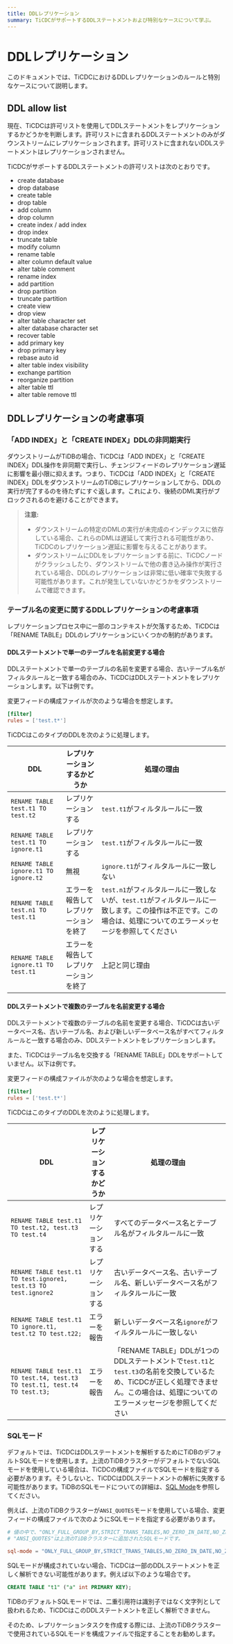 ```yaml
---
title: DDLレプリケーション
summary: TiCDCがサポートするDDLステートメントおよび特別なケースについて学ぶ。
---
```


# DDLレプリケーション

このドキュメントでは、TiCDCにおけるDDLレプリケーションのルールと特別なケースについて説明します。

## DDL allow list

現在、TiCDCは許可リストを使用してDDLステートメントをレプリケーションするかどうかを判断します。許可リストに含まれるDDLステートメントのみがダウンストリームにレプリケーションされます。許可リストに含まれないDDLステートメントはレプリケーションされません。

TiCDCがサポートするDDLステートメントの許可リストは次のとおりです。

- create database
- drop database
- create table
- drop table
- add column
- drop column
- create index / add index
- drop index
- truncate table
- modify column
- rename table
- alter column default value
- alter table comment
- rename index
- add partition
- drop partition
- truncate partition
- create view
- drop view
- alter table character set
- alter database character set
- recover table
- add primary key
- drop primary key
- rebase auto id
- alter table index visibility
- exchange partition
- reorganize partition
- alter table ttl
- alter table remove ttl

## DDLレプリケーションの考慮事項

### 「ADD INDEX」と「CREATE INDEX」DDLの非同期実行

ダウンストリームがTiDBの場合、TiCDCは「ADD INDEX」と「CREATE INDEX」DDL操作を非同期で実行し、チェンジフィードのレプリケーション遅延に影響を最小限に抑えます。つまり、TiCDCは「ADD INDEX」と「CREATE INDEX」DDLをダウンストリームのTiDBにレプリケーションしてから、DDLの実行が完了するのを待たずにすぐ返します。これにより、後続のDML実行がブロックされるのを避けることができます。

> **注意:**
>
> - ダウンストリームの特定のDMLの実行が未完成のインデックスに依存している場合、これらのDMLは遅延して実行される可能性があり、TiCDCのレプリケーション遅延に影響を与えることがあります。
> - ダウンストリームにDDLをレプリケーションする前に、TiCDCノードがクラッシュしたり、ダウンストリームで他の書き込み操作が実行されている場合、DDLのレプリケーションは非常に低い確率で失敗する可能性があります。これが発生していないかどうかをダウンストリームで確認できます。

### テーブル名の変更に関するDDLレプリケーションの考慮事項

レプリケーションプロセス中に一部のコンテキストが欠落するため、TiCDCは「RENAME TABLE」DDLのレプリケーションにいくつかの制約があります。

#### DDLステートメントで単一のテーブルを名前変更する場合

DDLステートメントで単一のテーブルの名前を変更する場合、古いテーブル名がフィルタルールと一致する場合のみ、TiCDCはDDLステートメントをレプリケーションします。以下は例です。

変更フィードの構成ファイルが次のような場合を想定します。

```toml
[filter]
rules = ['test.t*']
```

TiCDCはこのタイプのDDLを次のように処理します。

| DDL | レプリケーションするかどうか | 処理の理由 |
| --- | --- | --- |
| `RENAME TABLE test.t1 TO test.t2` | レプリケーションする | `test.t1`がフィルタルールに一致 |
| `RENAME TABLE test.t1 TO ignore.t1` | レプリケーションする | `test.t1`がフィルタルールに一致 |
| `RENAME TABLE ignore.t1 TO ignore.t2` | 無視 | `ignore.t1`がフィルタルールに一致しない |
| `RENAME TABLE test.n1 TO test.t1` | エラーを報告してレプリケーションを終了 | `test.n1`がフィルタルールに一致しないが、`test.t1`がフィルタルールに一致します。この操作は不正です。この場合は、処理についてのエラーメッセージを参照してください |
| `RENAME TABLE ignore.t1 TO test.t1` | エラーを報告してレプリケーションを終了 | 上記と同じ理由 |

#### DDLステートメントで複数のテーブルを名前変更する場合

DDLステートメントで複数のテーブルの名前を変更する場合、TiCDCは古いデータベース名、古いテーブル名、および新しいデータベース名がすべてフィルタルールと一致する場合のみ、DDLステートメントをレプリケーションします。

また、TiCDCはテーブル名を交換する「RENAME TABLE」DDLをサポートしていません。以下は例です。

変更フィードの構成ファイルが次のような場合を想定します。

```toml
[filter]
rules = ['test.t*']
```

TiCDCはこのタイプのDDLを次のように処理します。

| DDL | レプリケーションするかどうか | 処理の理由 |
| --- | --- | --- |
| `RENAME TABLE test.t1 TO test.t2, test.t3 TO test.t4` | レプリケーションする | すべてのデータベース名とテーブル名がフィルタルールに一致 |
| `RENAME TABLE test.t1 TO test.ignore1, test.t3 TO test.ignore2` | レプリケーションする | 古いデータベース名、古いテーブル名、新しいデータベース名がフィルタルールに一致 |
| `RENAME TABLE test.t1 TO ignore.t1, test.t2 TO test.t22;` | エラーを報告 | 新しいデータベース名`ignore`がフィルタルールに一致しない |
| `RENAME TABLE test.t1 TO test.t4, test.t3 TO test.t1, test.t4 TO test.t3;` | エラーを報告 | 「RENAME TABLE」DDLが1つのDDLステートメントで`test.t1`と`test.t3`の名前を交換しているため、TiCDCが正しく処理できません。この場合は、処理についてのエラーメッセージを参照してください |

### SQLモード

デフォルトでは、TiCDCはDDLステートメントを解析するためにTiDBのデフォルトSQLモードを使用します。上流のTiDBクラスターがデフォルトでないSQLモードを使用している場合は、TiCDCの構成ファイルでSQLモードを指定する必要があります。そうしないと、TiCDCはDDLステートメントの解析に失敗する可能性があります。TiDBのSQLモードについての詳細は、[SQL Mode](/sql-mode.md)を参照してください。

例えば、上流のTiDBクラスターが`ANSI_QUOTES`モードを使用している場合、変更フィードの構成ファイルで次のようにSQLモードを指定する必要があります。

```toml
# 値の中で、"ONLY_FULL_GROUP_BY,STRICT_TRANS_TABLES,NO_ZERO_IN_DATE,NO_ZERO_DATE,ERROR_FOR_DIVISION_BY_ZERO,NO_AUTO_CREATE_USER,NO_ENGINE_SUBSTITUTION"はTiDBのデフォルトSQLモードです。
# "ANSI_QUOTES"は上流のTiDBクラスターに追加されたSQLモードです。

sql-mode = "ONLY_FULL_GROUP_BY,STRICT_TRANS_TABLES,NO_ZERO_IN_DATE,NO_ZERO_DATE,ERROR_FOR_DIVISION_BY_ZERO,NO_AUTO_CREATE_USER,NO_ENGINE_SUBSTITUTION,ANSI_QUOTES"
```

SQLモードが構成されていない場合、TiCDCは一部のDDLステートメントを正しく解析できない可能性があります。例えば以下のような場合です。

```sql
CREATE TABLE "t1" ("a" int PRIMARY KEY);
```

TiDBのデフォルトSQLモードでは、二重引用符は識別子ではなく文字列として扱われるため、TiCDCはこのDDLステートメントを正しく解析できません。

そのため、レプリケーションタスクを作成する際には、上流のTiDBクラスターで使用されているSQLモードを構成ファイルで指定することをお勧めします。
